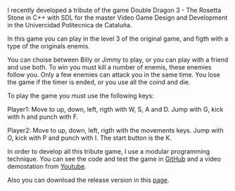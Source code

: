 I recently developed a tribute of the game Double Dragon 3 - The Rosetta Stone in C++ with SDL for the master Video Game Design and Development in the Univercidad Politecnica de Cataluña.

In this game you can play in the level 3 of the original game, and figth with a type of the originals enemis. 

You can choise between Billy or Jimmy to play, or you can play with a friend and use both. 
To win you must kill a number of enemis, these enemies follow you. Only a few enemies can attack you in the same time. 
You lose the game if the timer is ended, or you use all the coind and die.

To play the game you must use the following keys:

Player1: Move to up, down, left, rigth with W, S, A and D. Jump with G, kick with h and punch with F.

Player2: Move to up, down, left, rigth with the movements keys. Jump with O, kick with P and punch with I. The start button is the K.

In order to develop all this tribute game, I use a modular programming technique. You can see the code and test the game in [GitHub](https://github.com/estebanarrua/Tribute-DoubleDragon3) and a video demostation from [Youtube](https://youtu.be/nI-Og8l2CT4).

Also you can download the release version in this [page](https://github.com/estebanarrua/Tribute-DoubleDragon3/releases).

